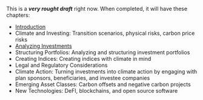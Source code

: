 This is a ***very rought draft*** right now.  When completed, it will have these chapters:

- [Introduction](Introduction.md)
- Climate and Investing: Transition scenarios, physical risks, carbon price risks
- [Analyzing Investments](Analyzing-Investments.md)
- Structuring Portfolios: Analyzing and structuring investment portfolios 
- Creating Indices: Creating indices with climate in mind
- Legal and Regulatory Considerations
- Climate Action: Turning investments into climate action by engaging with plan sponsors, beneficiaries, and investee companies
- Emerging Asset Classes: Carbon offsets and negative carbon projects
- New Technologies: DeFI, blockchains, and open source software

 
